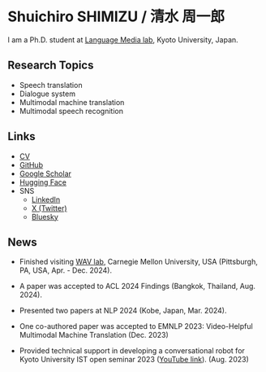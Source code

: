 # Shuichiro SHIMIZU / 清水 周一郎

I am a Ph.D. student at [Language Media lab](http://nlp.ist.i.kyoto-u.ac.jp/), Kyoto University, Japan.

## Research Topics
- Speech translation
- Dialogue system
- Multimodal machine translation
- Multimodal speech recognition

## Links

- [CV](./assets/CV_Shimizu_20240910.pdf)
- [GitHub](https://github.com/cromz22)
- [Google Scholar](https://scholar.google.com/citations?user=_YhqXyUAAAAJ)
- [Hugging Face](https://huggingface.co/cromz22)
- SNS
    - [LinkedIn](https://www.linkedin.com/in/shuichiro-shimizu-68666b232/)
    - [X (Twitter)](https://twitter.com/cromz22)
    - [Bluesky](https://bsky.app/profile/cromz22.bsky.social)

## News

- Finished visiting [WAV lab](https://www.wavlab.org/), Carnegie Mellon University, USA (Pittsburgh, PA, USA, Apr. - Dec. 2024).

- A paper was accepted to ACL 2024 Findings (Bangkok, Thailand, Aug. 2024).

- Presented two papers at NLP 2024 (Kobe, Japan, Mar. 2024).

- One co-authored paper was accepted to EMNLP 2023: Video-Helpful Multimodal Machine Translation (Dec. 2023)

- Provided technical support in developing a conversational robot for Kyoto University IST open seminar 2023 ([YouTube link](https://youtu.be/Sdd0D_6JlQA)). (Aug. 2023)
